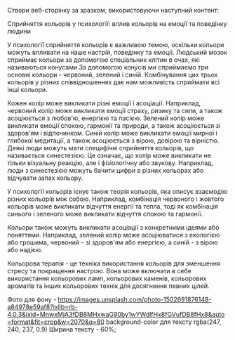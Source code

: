 Створи веб-сторінку за зразком, використовуючи наступний
контент:

Сприйняття кольорів у психології: вплив кольорів на емоції
та поведінку людини

У психології сприйняття кольорів є важливою темою, оскільки
кольори можуть впливати на наше настрій, поведінку та
емоції. Людський мозок сприймає кольори за допомогою
спеціальних клітин в очах, які називаються конусами.За
допомогою конусів ми сприймаємо три основні кольори -
червоний, зелений і синій. Комбінування цих трьох кольорів у
різних співвідношеннях дає нам можливість сприймати всі інші
кольори.

Кожен колір може викликати різні емоції і асоціації.
Наприклад, червоний колір може викликати емоції страху,
ризику та сили, а також асоціюється з любов'ю, енергією та
пасією. Зелений колір може викликати емоції спокою, гармонії
та природи, а також асоціюється зі здоров'ям і відпочинком.
Синій колір може викликати емоції мирної і глибокої
медитації, а також асоціюється з вірою, довірою та вірністю.
Деякі люди можуть мати специфічні сприйняття кольорів, що
називається синестезією. Це означає, що колір може викликати
не тільки візуальну реакцію, але і фізіологічну або звукову.
Наприклад, люди з синестезією можуть бачити цифри в різних
кольорах або відчувати запах кольору.

У психології кольорів існує також теорія кольорів, яка
описує взаємодію різних кольорів між собою. Наприклад,
комбінація червоного і жовтого кольорів може викликати
відчуття енергії та тепла, тоді як комбінація синього і
зеленого може викликати відчуття спокою та гармонії.

Кольори також можуть викликати асоціації з конкретними
ідеями або поняттями. Наприклад, зелений колір може
асоціюватися з екологією або грошима, червоний - зі
здоров'ям або енергією, а синій - з вірою або надією.

Кольорова терапія - це техніка використання кольорів для
зменшення стресу та покращення настрою. Вона може включати в
себе використання кольорових ламп, кольорових каменів,
кольорових ароматів та інших кольорових технік для
досягнення певних цілей.

Фото для
фону - https://images.unsplash.com/photo-1502691876148-a84978e59af8?ixlib=rb-4.0.3&ixid=MnwxMjA3fDB8MHxwaG90by1wYWdlfHx8fGVufDB8fHx8&auto=format&fit=crop&w=2070&q=80
background-color для тексту rgba(247, 240, 237, 0.9)
Ширина тексту - 60%;